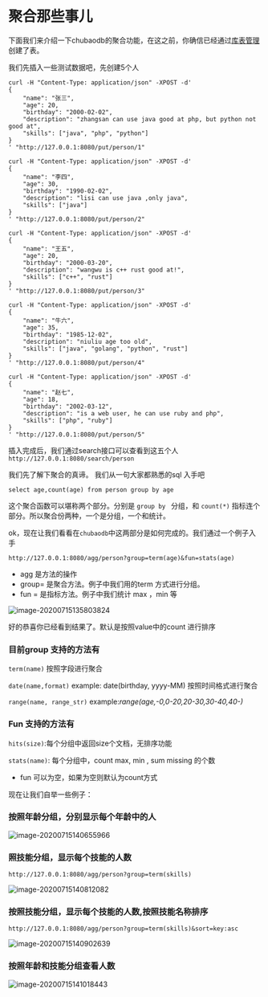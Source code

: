 # 聚合那些事儿

下面我们来介绍一下chubaodb的聚合功能，在这之前，你确信已经通过[库表管理](*./collection.md*)创建了表。

我们先插入一些测试数据吧，先创建5个人

````
curl -H "Content-Type: application/json" -XPOST -d'
{
	"name": "张三",
	"age": 20,
	"birthday": "2000-02-02",
	"description": "zhangsan can use java good at php, but python not good at",
	"skills": ["java", "php", "python"]
}
' "http://127.0.0.1:8080/put/person/1"

curl -H "Content-Type: application/json" -XPOST -d'
{
	"name": "李四",
	"age": 30,
	"birthday": "1990-02-02",
	"description": "lisi can use java ,only java",
	"skills": ["java"]
}
' "http://127.0.0.1:8080/put/person/2"

curl -H "Content-Type: application/json" -XPOST -d'
{
	"name": "王五",
	"age": 20,
	"birthday": "2000-03-20",
	"description": "wangwu is c++ rust good at!",
	"skills": ["c++", "rust"]
}
' "http://127.0.0.1:8080/put/person/3"

curl -H "Content-Type: application/json" -XPOST -d'
{
	"name": "牛六",
	"age": 35,
	"birthday": "1985-12-02",
	"description": "niuliu age too old",
	"skills": ["java", "golang", "python", "rust"]
}
' "http://127.0.0.1:8080/put/person/4"

curl -H "Content-Type: application/json" -XPOST -d'
{
	"name": "赵七",
	"age": 18,
	"birthday": "2002-03-12",
	"description": "is a web user, he can use ruby and php",
	"skills": ["php", "ruby"]
}
' "http://127.0.0.1:8080/put/person/5"
````



插入完成后，我们通过search接口可以查看到这五个人 `http://127.0.0.1:8080/search/person`



我们先了解下聚合的真谛。 我们从一句大家都熟悉的sql 入手吧

`select age,count(age) from person group by age`

这个聚合函数可以堪称两个部分。分别是 `group by ` 分组，和 `count(*)` 指标连个部分。所以聚合份两种，一个是分组，一个和统计。

ok，现在让我们看看在`chubaodb`中这两部分是如何完成的。我们通过一个例子入手

`http://127.0.0.1:8080/agg/person?group=term(age)&fun=stats(age)`

* agg 是方法的操作
* group= 是聚合方法。例子中我们用的term 方式进行分组。
* fun = 是指标方法。例子中我们统计 max ，min 等

![image-20200715135803824](image/image-20200715135803824.png)



好的恭喜你已经看到结果了。默认是按照value中的count 进行排序



### 目前group 支持的方法有

`term(name)` 按照字段进行聚合

`date(name,format)` example: date(birthday, yyyy-MM) 按照时间格式进行聚合

`range(name, range_str)` example:*range(age,-0,0-20,20-30,30-40,40-)*



### Fun 支持的方法有

`hits(size)`:每个分组中返回size个文档，无排序功能

`stats(name)`: 每个分组中，count max, min , sum missing 的个数

* fun 可以为空，如果为空则默认为count方式



现在让我们自举一些例子：

### 按照年龄分组，分别显示每个年龄中的人

  ![image-20200715140655966](image/image-20200715140655966.png)

### 照技能分组，显示每个技能的人数

`http://127.0.0.1:8080/agg/person?group=term(skills)`

![image-20200715140812082](image/image-20200715140812082.png)

### 按照技能分组，显示每个技能的人数,按照技能名称排序

`http://127.0.0.1:8080/agg/person?group=term(skills)&sort=key:asc`

![image-20200715140902639](image/image-20200715140902639.png)

### 按照年龄和技能分组查看人数

![image-20200715141018443](image/image-20200715141018443.png)